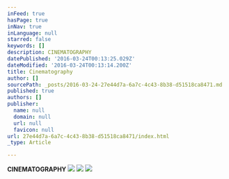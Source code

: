 ```yaml
---
inFeed: true
hasPage: true
inNav: true
inLanguage: null
starred: false
keywords: []
description: CINEMATOGRAPHY
datePublished: '2016-03-24T00:13:25.029Z'
dateModified: '2016-03-24T00:13:14.200Z'
title: Cinematography
author: []
sourcePath: _posts/2016-03-24-27e44d7a-6a7c-4c43-8b38-d51518ca8471.md
published: true
authors: []
publisher:
  name: null
  domain: null
  url: null
  favicon: null
url: 27e44d7a-6a7c-4c43-8b38-d51518ca8471/index.html
_type: Article

---
```

**CINEMATOGRAPHY**
![](https://the-grid-user-content.s3-us-west-2.amazonaws.com/91af78b4-bb2e-4861-a543-29699114db5f.jpg)
![](https://the-grid-user-content.s3-us-west-2.amazonaws.com/0467a7d9-55e0-4430-baf7-0fa6c4be8b10.jpg)
![](https://the-grid-user-content.s3-us-west-2.amazonaws.com/98a0660a-5623-47b4-a276-77b07f774d56.jpg)